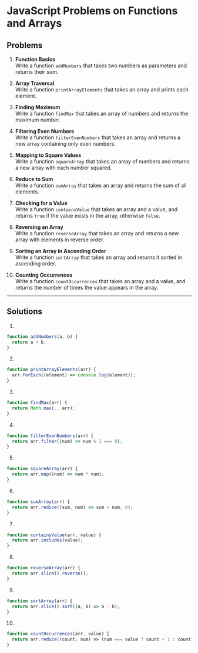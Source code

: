 # JavaScript Problems on Functions and Arrays

## Problems

1. **Function Basics**  
   Write a function `addNumbers` that takes two numbers as parameters and returns their sum.

2. **Array Traversal**  
   Write a function `printArrayElements` that takes an array and prints each element.

3. **Finding Maximum**  
   Write a function `findMax` that takes an array of numbers and returns the maximum number.

4. **Filtering Even Numbers**  
   Write a function `filterEvenNumbers` that takes an array and returns a new array containing only even numbers.

5. **Mapping to Square Values**  
   Write a function `squareArray` that takes an array of numbers and returns a new array with each number squared.

6. **Reduce to Sum**  
   Write a function `sumArray` that takes an array and returns the sum of all elements.

7. **Checking for a Value**  
   Write a function `containsValue` that takes an array and a value, and returns `true` if the value exists in the array, otherwise `false`.

8. **Reversing an Array**  
   Write a function `reverseArray` that takes an array and returns a new array with elements in reverse order.

9. **Sorting an Array in Ascending Order**  
   Write a function `sortArray` that takes an array and returns it sorted in ascending order.

10. **Counting Occurrences**  
    Write a function `countOccurrences` that takes an array and a value, and returns the number of times the value appears in the array.

---

## Solutions

1.

```js
function addNumbers(a, b) {
  return a + b;
}
```

2.

```js
function printArrayElements(arr) {
  arr.forEach((element) => console.log(element));
}
```

3.

```js
function findMax(arr) {
  return Math.max(...arr);
}
```

4.

```js
function filterEvenNumbers(arr) {
  return arr.filter((num) => num % 2 === 0);
}
```

5.

```js
function squareArray(arr) {
  return arr.map((num) => num * num);
}
```

6.

```js
function sumArray(arr) {
  return arr.reduce((sum, num) => sum + num, 0);
}
```

7.

```js
function containsValue(arr, value) {
  return arr.includes(value);
}
```

8.

```js
function reverseArray(arr) {
  return arr.slice().reverse();
}
```

9.

```js
function sortArray(arr) {
  return arr.slice().sort((a, b) => a - b);
}
```

10.

```js
function countOccurrences(arr, value) {
  return arr.reduce((count, num) => (num === value ? count + 1 : count), 0);
}
```
